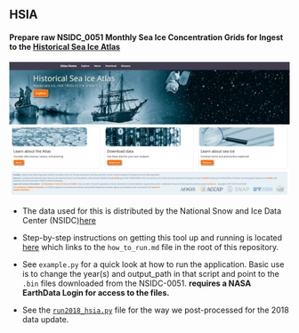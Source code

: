 ## HSIA
#### Prepare raw NSIDC_0051 Monthly Sea Ice Concentration Grids for Ingest to the [Historical Sea Ice Atlas](http://seaiceatlas.snap.uaf.edu/)

![hsia](https://github.com/ua-snap/hsia/blob/master/hsia-splash.png)

- The data used for this is distributed by the National Snow and Ice Data Center (NSIDC)[here](https://catalog.data.gov/dataset/sea-ice-concentrations-from-nimbus-7-smmr-and-dmsp-ssm-i-ssmis-passive-microwave-data-v001/resource/88927a8a-eeb2-4510-8f08-a4b9cd6bff16)

- Step-by-step instructions on getting this tool up and running is located [here](https://github.com/ua-snap/hsia/blob/master/how_to_run.md) which links to the `how_to_run.md` file in the root of this repository.

- See `example.py` for a quick look at how to run the application. Basic use is to change the year(s) and output_path
in that script and point to the `.bin` files downloaded from the NSIDC-0051. **requires a NASA EarthData Login for access to the files.**

- See the [`run2018_hsia.py`](https://github.com/ua-snap/hsia/blob/master/run2018_hsia.py) file for the way we post-processed for the 2018 data update.
